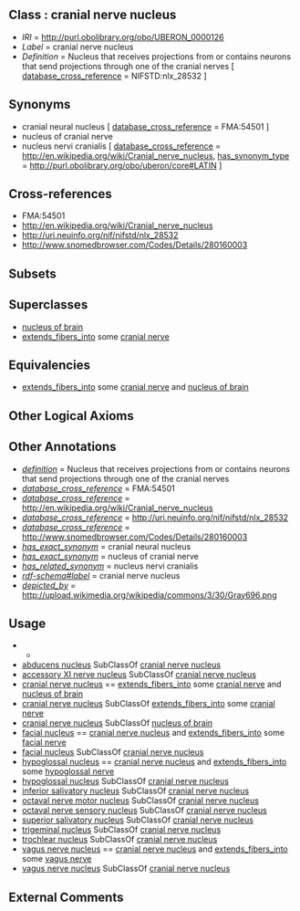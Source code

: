 
## Class : cranial nerve nucleus

 * *IRI* = http://purl.obolibrary.org/obo/UBERON_0000126
 * *Label* = cranial nerve nucleus
 * *Definition* = Nucleus that receives projections from or contains neurons that send projections through one of the cranial nerves [ [database_cross_reference](../../ef/oboInOwl#hasDbXref.md) = NIFSTD:nlx_28532 ]

## Synonyms

 * cranial neural nucleus [ [database_cross_reference](../../ef/oboInOwl#hasDbXref.md) = FMA:54501 ]
 * nucleus of cranial nerve
 * nucleus nervi cranialis [ [database_cross_reference](../../ef/oboInOwl#hasDbXref.md) = http://en.wikipedia.org/wiki/Cranial_nerve_nucleus, [has_synonym_type](../../pe/oboInOwl#hasSynonymType.md) = http://purl.obolibrary.org/obo/uberon/core#LATIN ]

## Cross-references

 * FMA:54501
 * http://en.wikipedia.org/wiki/Cranial_nerve_nucleus
 * http://uri.neuinfo.org/nif/nifstd/nlx_28532
 * http://www.snomedbrowser.com/Codes/Details/280160003

## Subsets


## Superclasses

 * [nucleus of brain](../../UBERON/08/UBERON_0002308.md)
 * [extends_fibers_into](../../core#extends/to/core#extends_fibers_into.md) some [cranial nerve](../../UBERON/85/UBERON_0001785.md)

## Equivalencies

 * [extends_fibers_into](../../core#extends/to/core#extends_fibers_into.md) some [cranial nerve](../../UBERON/85/UBERON_0001785.md) and [nucleus of brain](../../UBERON/08/UBERON_0002308.md)

## Other Logical Axioms


## Other Annotations

 * *[definition](../../IAO/15/IAO_0000115.md)* = Nucleus that receives projections from or contains neurons that send projections through one of the cranial nerves
 * *[database_cross_reference](../../ef/oboInOwl#hasDbXref.md)* = FMA:54501
 * *[database_cross_reference](../../ef/oboInOwl#hasDbXref.md)* = http://en.wikipedia.org/wiki/Cranial_nerve_nucleus
 * *[database_cross_reference](../../ef/oboInOwl#hasDbXref.md)* = http://uri.neuinfo.org/nif/nifstd/nlx_28532
 * *[database_cross_reference](../../ef/oboInOwl#hasDbXref.md)* = http://www.snomedbrowser.com/Codes/Details/280160003
 * *[has_exact_synonym](../../ym/oboInOwl#hasExactSynonym.md)* = cranial neural nucleus
 * *[has_exact_synonym](../../ym/oboInOwl#hasExactSynonym.md)* = nucleus of cranial nerve
 * *[has_related_synonym](../../ym/oboInOwl#hasRelatedSynonym.md)* = nucleus nervi cranialis
 * *[rdf-schema#label](../../el/rdf-schema#label.md)* = cranial nerve nucleus
 * *[depicted_by](../../depicted/by/depicted_by.md)* = http://upload.wikimedia.org/wikipedia/commons/3/30/Gray696.png

## Usage

 * -
 * [abducens nucleus](../../UBERON/82/UBERON_0002682.md) SubClassOf [cranial nerve nucleus](../../UBERON/26/UBERON_0000126.md)
 * [accessory XI nerve nucleus](../../UBERON/58/UBERON_0020358.md) SubClassOf [cranial nerve nucleus](../../UBERON/26/UBERON_0000126.md)
 * [cranial nerve nucleus](../../UBERON/26/UBERON_0000126.md) == [extends_fibers_into](../../core#extends/to/core#extends_fibers_into.md) some [cranial nerve](../../UBERON/85/UBERON_0001785.md) and [nucleus of brain](../../UBERON/08/UBERON_0002308.md)
 * [cranial nerve nucleus](../../UBERON/26/UBERON_0000126.md) SubClassOf [extends_fibers_into](../../core#extends/to/core#extends_fibers_into.md) some [cranial nerve](../../UBERON/85/UBERON_0001785.md)
 * [cranial nerve nucleus](../../UBERON/26/UBERON_0000126.md) SubClassOf [nucleus of brain](../../UBERON/08/UBERON_0002308.md)
 * [facial nucleus](../../UBERON/27/UBERON_0000127.md) == [cranial nerve nucleus](../../UBERON/26/UBERON_0000126.md) and [extends_fibers_into](../../core#extends/to/core#extends_fibers_into.md) some [facial nerve](../../UBERON/47/UBERON_0001647.md)
 * [facial nucleus](../../UBERON/27/UBERON_0000127.md) SubClassOf [cranial nerve nucleus](../../UBERON/26/UBERON_0000126.md)
 * [hypoglossal nucleus](../../UBERON/71/UBERON_0002871.md) == [cranial nerve nucleus](../../UBERON/26/UBERON_0000126.md) and [extends_fibers_into](../../core#extends/to/core#extends_fibers_into.md) some [hypoglossal nerve](../../UBERON/50/UBERON_0001650.md)
 * [hypoglossal nucleus](../../UBERON/71/UBERON_0002871.md) SubClassOf [cranial nerve nucleus](../../UBERON/26/UBERON_0000126.md)
 * [inferior salivatory nucleus](../../UBERON/72/UBERON_0002872.md) SubClassOf [cranial nerve nucleus](../../UBERON/26/UBERON_0000126.md)
 * [octaval nerve motor nucleus](../../UBERON/74/UBERON_2002174.md) SubClassOf [cranial nerve nucleus](../../UBERON/26/UBERON_0000126.md)
 * [octaval nerve sensory nucleus](../../UBERON/01/UBERON_2000401.md) SubClassOf [cranial nerve nucleus](../../UBERON/26/UBERON_0000126.md)
 * [superior salivatory nucleus](../../UBERON/49/UBERON_0002149.md) SubClassOf [cranial nerve nucleus](../../UBERON/26/UBERON_0000126.md)
 * [trigeminal nucleus](../../UBERON/25/UBERON_0002925.md) SubClassOf [cranial nerve nucleus](../../UBERON/26/UBERON_0000126.md)
 * [trochlear nucleus](../../UBERON/22/UBERON_0002722.md) SubClassOf [cranial nerve nucleus](../../UBERON/26/UBERON_0000126.md)
 * [vagus nerve nucleus](../../UBERON/75/UBERON_0011775.md) == [cranial nerve nucleus](../../UBERON/26/UBERON_0000126.md) and [extends_fibers_into](../../core#extends/to/core#extends_fibers_into.md) some [vagus nerve](../../UBERON/59/UBERON_0001759.md)
 * [vagus nerve nucleus](../../UBERON/75/UBERON_0011775.md) SubClassOf [cranial nerve nucleus](../../UBERON/26/UBERON_0000126.md)

## External Comments

